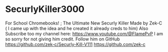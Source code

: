 # SecurlyKiller3000
For School Chromebooks! ; The Ultimate New  Securly Killer Made by Zek-C ( I came up with the idea and he created it already creds to him)
Also Subscribe too my channel here: https://www.youtube.com/@FIamePvP
I am so sorry for not giving him credit. Follow him on GitHub https://github.com/zek-c/Securly-Kill-V111
https://github.com/zek-c
